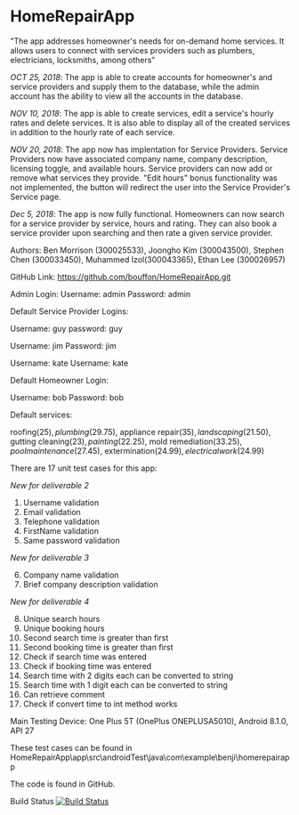 # HomeRepairApp

"The app addresses homeowner's needs for on-demand home services. 
It allows users to connect with services providers such as plumbers, electricians, locksmiths, among others"

*OCT 25, 2018*: The app is able to create accounts for homeowner's and service providers and supply them to the database, while the admin account
has the ability to view all the accounts in the database. 

*NOV 10, 2018*: The app is able to create services, edit a service's hourly rates and delete services. It is also able to display all of the created services in addition to the hourly rate of each service.

*NOV 20, 2018*: The app now has implentation for Service Providers. Service Providers now have associated company name, company description, licensing toggle, and available hours. Service providers can now add or remove what services they provide.
				"Edit hours" bonus functionality was not implemented, the button will redirect the user into the Service Provider's Service page. 

*Dec 5, 2018*: The app is now fully functional. Homeowners can now search for a service provider by service, hours and rating. They can also book a service provider upon searching and then rate a given service provider.

Authors: Ben Morrison (300025533), Joongho Kim (300043500), Stephen Chen (300033450), Muhammed Izol(300043365), Ethan Lee (300026957)

GitHub Link: https://github.com/bouffon/HomeRepairApp.git

Admin Login:
Username: admin
Password: admin

Default Service Provider Logins:

Username: guy
password: guy

Username: jim
Password: jim

Username: kate
Username: kate

Default Homeowner Login:

Username: bob
Password: bob

Default services:

roofing($25), plumbing($29.75), appliance repair($35), landscaping($21.50), gutting cleaning($23), painting($22.25), mold remediation($33.25), pool maintenance($27.45), extermination($24.99), electrical work($24.99)


There are 17 unit test cases for this app:

*New for deliverable 2*
1. Username validation
2. Email validation
3. Telephone validation
4. FirstName validation
5. Same password validation

*New for deliverable 3*

6. Company name validation
7. Brief company description validation

*New for deliverable 4*

8. Unique search hours
9. Unique booking hours
10. Second search time is greater than first
11. Second booking time is greater than first
12. Check if search time was entered
13. Check if booking time was entered
14.	Search time with 2 digits each can be converted to string
15. Search time with 1 digit each can be converted to string 
16. Can retrieve comment
17. Check if convert time to int method works

Main Testing Device: One Plus 5T (OnePlus ONEPLUSA5010), Android 8.1.0, API 27

These test cases can be found in HomeRepairApp\app\src\androidTest\java\com\example\benji\homerepairapp

The code is found in GitHub.

Build Status
[![Build Status](https://circleci.com/gh/bouffon/HomeRepairApp.png?branch=master)](https://circleci.com/gh/bouffon/HomeRepairApp)